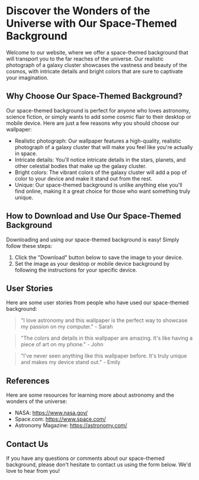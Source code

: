 <!--font:IBM Plex Sans-->

# Discover the Wonders of the Universe with Our Space-Themed Background

Welcome to our website, where we offer a space-themed background that will transport you to the far reaches of the universe. Our realistic photograph of a galaxy cluster showcases the vastness and beauty of the cosmos, with intricate details and bright colors that are sure to captivate your imagination.

## Why Choose Our Space-Themed Background?

Our space-themed background is perfect for anyone who loves astronomy, science fiction, or simply wants to add some cosmic flair to their desktop or mobile device. Here are just a few reasons why you should choose our wallpaper:

- Realistic photograph: Our wallpaper features a high-quality, realistic photograph of a galaxy cluster that will make you feel like you're actually in space.
- Intricate details: You'll notice intricate details in the stars, planets, and other celestial bodies that make up the galaxy cluster.
- Bright colors: The vibrant colors of the galaxy cluster will add a pop of color to your device and make it stand out from the rest.
- Unique: Our space-themed background is unlike anything else you'll find online, making it a great choice for those who want something truly unique.

## How to Download and Use Our Space-Themed Background

Downloading and using our space-themed background is easy! Simply follow these steps:

1. Click the "Download" button below to save the image to your device.
2. Set the image as your desktop or mobile device background by following the instructions for your specific device.

## User Stories

Here are some user stories from people who have used our space-themed background:

> "I love astronomy and this wallpaper is the perfect way to showcase my passion on my computer." - Sarah

> "The colors and details in this wallpaper are amazing. It's like having a piece of art on my phone." - John

> "I've never seen anything like this wallpaper before. It's truly unique and makes my device stand out." - Emily

## References

Here are some resources for learning more about astronomy and the wonders of the universe:

- NASA: https://www.nasa.gov/
- Space.com: https://www.space.com/
- Astronomy Magazine: https://astronomy.com/

## Contact Us

If you have any questions or comments about our space-themed background, please don't hesitate to contact us using the form below. We'd love to hear from you!

<!--

Write me content for website with wallpaper which alt text is:

"A realistic photograph of a galaxy cluster, with bright colors and intricate details that showcase the vastness of the universe."

The name/title of the page should not be 1:1 copy of the alt text but rather a real content of the website which is using this wallpaper.

- Use markdown format 
- Start with heading
- Heading should be short and concise
- The content should look like a real website 
- The website should not be about the wallpaper, wallpaper is just a related background
- Heading should be contain work "wallpaper" or "background"
- Include real sections like references, contact, user stories, etc. use things relevant to the page purpose.
- Feel free to use structure like headings, bullets, numbering, blockquotes, paragraphs, horizontal lines, etc.
- You can use formatting like bold or _italic_
- You can include UTF-8 emojis
- Links should be only #hash anchors (and you can refer to the document itself)
- Do not include images


---


# Discover the Wonders of the Universe with Our Space-Themed Background

Welcome to our website, where we offer a space-themed background that will transport you to the far reaches of the universe. Our realistic photograph of a galaxy cluster showcases the vastness and beauty of the cosmos, with intricate details and bright colors that are sure to captivate your imagination.

## Why Choose Our Space-Themed Background?

Our space-themed background is perfect for anyone who loves astronomy, science fiction, or simply wants to add some cosmic flair to their desktop or mobile device. Here are just a few reasons why you should choose our wallpaper:

- Realistic photograph: Our wallpaper features a high-quality, realistic photograph of a galaxy cluster that will make you feel like you're actually in space.
- Intricate details: You'll notice intricate details in the stars, planets, and other celestial bodies that make up the galaxy cluster.
- Bright colors: The vibrant colors of the galaxy cluster will add a pop of color to your device and make it stand out from the rest.
- Unique: Our space-themed background is unlike anything else you'll find online, making it a great choice for those who want something truly unique.

## How to Download and Use Our Space-Themed Background

Downloading and using our space-themed background is easy! Simply follow these steps:

1. Click the "Download" button below to save the image to your device.
2. Set the image as your desktop or mobile device background by following the instructions for your specific device.

## User Stories

Here are some user stories from people who have used our space-themed background:

> "I love astronomy and this wallpaper is the perfect way to showcase my passion on my computer." - Sarah

> "The colors and details in this wallpaper are amazing. It's like having a piece of art on my phone." - John

> "I've never seen anything like this wallpaper before. It's truly unique and makes my device stand out." - Emily

## References

Here are some resources for learning more about astronomy and the wonders of the universe:

- NASA: https://www.nasa.gov/
- Space.com: https://www.space.com/
- Astronomy Magazine: https://astronomy.com/

## Contact Us

If you have any questions or comments about our space-themed background, please don't hesitate to contact us using the form below. We'd love to hear from you!

-->
